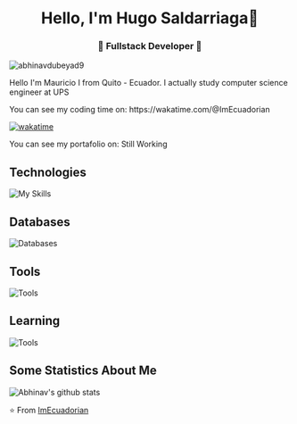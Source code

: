 <h1 align="center"> Hello, I'm Hugo Saldarriaga👋 </h1>
<h3 align="center">🚀 Fullstack Developer 🚀</h3>

<p align="left"> <img src="https://komarev.com/ghpvc/?username=abhinavdubeyad9" alt="abhinavdubeyad9" /> </p>

<p>Hello I'm Mauricio I from Quito - Ecuador. I actually study computer science engineer at UPS</p>

<p>You can see my coding time on: https://wakatime.com/@ImEcuadorian</p>

[![wakatime](https://wakatime.com/badge/user/dcd00895-08f6-49bf-ae42-c712ba26ad06.svg)](https://wakatime.com/@dcd00895-08f6-49bf-ae42-c712ba26ad06)

<p>You can see my portafolio on: Still Working</p>

## Technologies

![My Skills](https://skillicons.dev/icons?i=js,html,css,angular,apollo,astro,autocad,dart,java,linux,md,react,tailwind,ts,vite,spring,cpp,python,aws,express,nodejs,nextjs,reactivex)

## Databases

![Databases](https://skillicons.dev/icons?i=redis,mysql,mongodb,postgres)

## Tools

![Tools](https://skillicons.dev/icons?i=idea,androidstudio,webstorm,pycharm,clion,npm,gradle,maven,git,github,eclipse,docker,discord,kubernetes,postman,pr,ps,ai,figma,notion,md)

## Learning

![Tools](https://skillicons.dev/icons?i=azure,electron,flutter,gcp,go,kotlin,nestjs,remix,go,graphql)

## Some Statistics About Me
![Abhinav's github stats](https://github-readme-stats.vercel.app/api?username=imecuadorian&&show_icons=true&title_color=ffffff&icon_color=000727f&text_color=daf7dc&bg_color=1d334a)<br>

⭐️ From [ImEcuadorian](https://github.com/imecuadorian)
<!--
**ImEcuadorian/ImEcuadorian** is a ✨ _special_ ✨ repository because its `README.md` (this file) appears on your GitHub profile.

Here are some ideas to get you started:

- 🔭 I’m currently working on ...
- 🌱 I’m currently learning ...
- 👯 I’m looking to collaborate on ...
- 🤔 I’m looking for help with ...
- 💬 Ask me about ...
- 📫 How to reach me: ...
- 😄 Pronouns: ...
- ⚡ Fun fact: ...
-->
